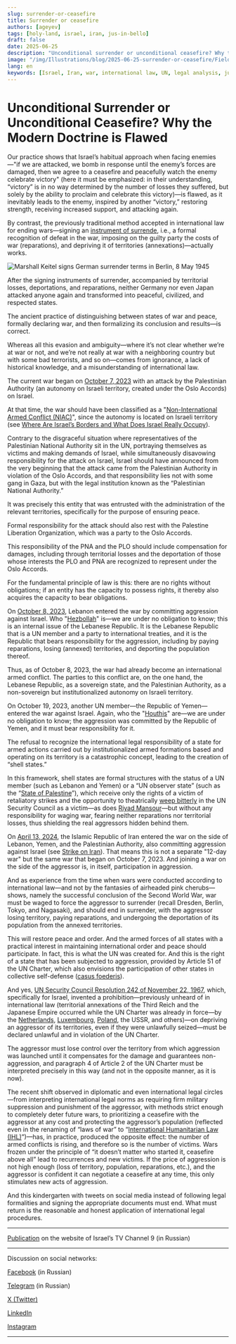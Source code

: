 ```yaml
---
slug: surrender-or-ceasefire
title: Surrender or ceasefire
authors: [ageyev]
tags: [holy-land, israel, iran, jus-in-bello]
draft: false
date: 2025-06-25
description: "Unconditional surrender or unconditional ceasefire? Why the current legal doctrine is wrong"
image: "/img/Illustrations/blog/2025-06-25-surrender-or-ceasefire/Field_Marshall_Keitel_signs_German_surrender_terms_in_Berlin_8_May_1945.jpg" 
lang: en
keywords: [Israel, Iran, war, international law, UN, legal analysis, jus in bello]
---
```


# Unconditional Surrender or Unconditional Ceasefire? Why the Modern Doctrine is Flawed

Our practice shows that Israel’s habitual approach when facing enemies—"if we are attacked, we bomb in response until the enemy’s forces are damaged, then we agree to a ceasefire and peacefully watch the enemy celebrate victory" (here it must be emphasized: in their understanding, “victory” is in no way determined by the number of losses they suffered, but solely by the ability to proclaim and celebrate this victory)—is flawed, as it inevitably leads to the enemy, inspired by another “victory,” restoring strength, receiving increased support, and attacking again.

By contrast, the previously traditional method accepted in international law for ending wars—signing an [instrument of surrende](https://en.wikipedia.org/wiki/Instrument_of_Surrender), i.e., a formal recognition of defeat in the war, imposing on the guilty party the costs of war (reparations), and depriving it of territories (annexations)—actually works.
<!-- truncate --> 

![Marshall Keitel signs German surrender terms in Berlin, 8 May 1945](/img/Illustrations/blog/2025-06-25-surrender-or-ceasefire/Field_Marshall_Keitel_signs_German_surrender_terms_in_Berlin_8_May_1945.jpg)

After the signing instruments of surrender, accompanied by territorial losses, deportations, and reparations, neither Germany nor even Japan attacked anyone again and transformed into peaceful, civilized, and respected states.

The ancient practice of distinguishing between states of war and peace, formally declaring war, and then formalizing its conclusion and results—is correct.

Whereas all this evasion and ambiguity—where it’s not clear whether we’re at war or not, and we’re not really at war with a neighboring country but with some bad terrorists, and so on—comes from ignorance, a lack of historical knowledge, and a misunderstanding of international law.

The current war began on [October 7, 2023](https://en.wikipedia.org/wiki/October_7_attacks) with an attack by the Palestinian Authority (an autonomy on Israeli territory, created under the Oslo Accords) on Israel.

At that time, the war should have been classified as a "[Non-International Armed Conflict (NIAC)](https://www.undrr.org/understanding-disaster-risk/terminology/hips/so0002)", since the autonomy is located on Israeli territory (see [Where Are Israel’s Borders and What Does Israel Really Occupy](https://international-law.info/ru/Holy-Land/borders_and_territory_of_israel/)).

Contrary to the disgraceful situation where representatives of the Palestinian National Authority sit in the UN, portraying themselves as victims and making demands of Israel, while simultaneously disavowing responsibility for the attack on Israel, Israel should have announced from the very beginning that the attack came from the Palestinian Authority in violation of the Oslo Accords, and that responsibility lies not with some gang in Gaza, but with the legal institution known as the “Palestinian National Authority.”

It was precisely this entity that was entrusted with the administration of the relevant territories, specifically for the purpose of ensuring peace.

Formal responsibility for the attack should also rest with the Palestine Liberation Organization, which was a party to the Oslo Accords.

This responsibility of the PNA and the PLO should include compensation for damages, including through territorial losses and the deportation of those whose interests the PLO and PNA are recognized to represent under the Oslo Accords.

For the fundamental principle of law is this: there are no rights without obligations; if an entity has the capacity to possess rights, it thereby also acquires the capacity to bear obligations.

On [October 8, 2023](https://en.wikipedia.org/wiki/Israel%E2%80%93Hezbollah_conflict_%282023%E2%80%93present%29), Lebanon entered the war by committing aggression against Israel. Who "[Hezbollah](https://en.wikipedia.org/wiki/Hezbollah)" is—we are under no obligation to know; this is an internal issue of the Lebanese Republic. It is the Lebanese Republic that is a UN member and a party to international treaties, and it is the Republic that bears responsibility for the aggression, including by paying reparations, losing (annexed) territories, and deporting the population thereof.

Thus, as of October 8, 2023, the war had already become an international armed conflict. The parties to this conflict are, on the one hand, the Lebanese Republic, as a sovereign state, and the Palestinian Authority, as a non-sovereign but institutionalized autonomy on Israeli territory.

On October 19, 2023, another UN member—the Republic of Yemen—entered the war against Israel. Again, who the "[Houthis](https://en.wikipedia.org/wiki/Houthis)" are—we are under no obligation to know; the aggression was committed by the Republic of Yemen, and it must bear responsibility for it.

The refusal to recognize the international legal responsibility of a state for armed actions carried out by institutionalized armed formations based and operating on its territory is a catastrophic concept, leading to the creation of “shell states.”

In this framework, shell states are formal structures with the status of a UN member (such as Lebanon and Yemen) or a “UN observer state” (such as the “[State of Palestine](https://international-law.info/Holy-Land/state_of_palestine/)”), which receive only the rights of a victim of retaliatory strikes and the opportunity to theatrically [weep bitterly](https://www.youtube.com/shorts/h8Uh9vIMqkU) in the UN Security Council as a victim—as does [Riyad Mansour](https://en.wikipedia.org/wiki/Riyad_Mansour)—but without any responsibility for waging war, fearing neither reparations nor territorial losses, thus shielding the real aggressors hidden behind them.

On [April 13, 2024](https://en.wikipedia.org/wiki/April_2024_Iranian_strikes_on_Israel), the Islamic Republic of Iran entered the war on the side of Lebanon, Yemen, and the Palestinian Authority, also committing aggression against Israel (see [Strike on Iran](https://international-law.info/blog/strike-on-iran)). That means this is not a separate "12-day war" but the same war that began on October 7, 2023. And joining a war on the side of the aggressor is, in itself, participation in aggression.

And as experience from the time when wars were conducted according to international law—and not by the fantasies of airheaded pink cherubs—shows, namely the successful conclusion of the Second World War, war must be waged to force the aggressor to surrender (recall Dresden, Berlin, Tokyo, and Nagasaki), and should end in surrender, with the aggressor losing territory, paying reparations, and undergoing the deportation of its population from the annexed territories.

This will restore peace and order. And the armed forces of all states with a practical interest in maintaining international order and peace should participate. In fact, this is what the UN was created for. And this is the right of a state that has been subjected to aggression, provided by Article 51 of the UN Charter, which also envisions the participation of other states in collective self-defense ([casus foederis](https://en.wikipedia.org/wiki/Casus_foederis)).

And yes, [UN Security Council Resolution 242 of November 22, 1967](https://en.wikipedia.org/wiki/United_Nations_Security_Council_Resolution_242), which, specifically for Israel, invented a prohibition—previously unheard of in international law (territorial annexations of the Third Reich and the Japanese Empire occurred while the UN Charter was already in force—by the [Netherlands](https://en.wikipedia.org/wiki/Dutch_annexation_of_German_territory_after_the_Second_World_War), [Luxembourg](https://en.wikipedia.org/wiki/Luxembourg_annexation_plans_after_the_Second_World_War), [Poland](https://en.wikipedia.org/wiki/Recovered_Territories), the USSR, and others)—on depriving an aggressor of its territories, even if they were unlawfully seized—must be declared unlawful and in violation of the UN Charter.

The aggressor must lose control over the territory from which aggression was launched until it compensates for the damage and guarantees non-aggression, and paragraph 4 of Article 2 of the UN Charter must be interpreted precisely in this way (and not in the opposite manner, as it is now).

The recent shift observed in diplomatic and even international legal circles—from interpreting international legal norms as requiring firm military suppression and punishment of the aggressor, with methods strict enough to completely deter future wars, to prioritizing a ceasefire with the aggressor at any cost and protecting the aggressor’s population (reflected even in the renaming of “laws of war” to “[International Humanitarian Law (IHL)](https://en.wikipedia.org/wiki/International_humanitarian_law)”)—has, in practice, produced the opposite effect: the number of armed conflicts is rising, and therefore so is the number of victims. Wars frozen under the principle of “it doesn’t matter who started it, ceasefire above all” lead to recurrences and new victims. If the price of aggression is not high enough (loss of territory, population, reparations, etc.), and the aggressor is confident it can negotiate a ceasefire at any time, this only stimulates new acts of aggression.

And this kindergarten with tweets on social media instead of following legal formalities and signing the appropriate documents must end. What must return is the reasonable and honest application of international legal procedures.

---

[Publication](https://www.9tv.co.il/item/93693) on the website of Israel’s TV Channel 9 (in Russian)

---

Discussion on social networks:

[Facebook](https://www.facebook.com/viktor.ageyev/posts/pfbid0Lb3REtzBeHDk3SLQUCrYj9BQLSgDsAfUtLojw8o3fxr4MkeqRk568cRukgiYzWZFl) (in Russian)

[Telegram](https://t.me/israel_9/110469) (in Russian) 

[X (Twitter)](https://x.com/ageyev/status/1937865975476445693) 

[LinkedIn](https://www.linkedin.com/posts/ageyev_surrender-or-ceasefire-international-law-activity-7343633284200816642-cUOT?utm_source=share&utm_medium=member_desktop&rcm=ACoAAABKOTQBA2A2b2Hx_vRrq4JgJGinG7maN4g) 

[Instagram](https://www.instagram.com/p/DLU2QixIoh1/) 

---


